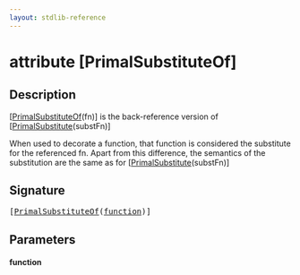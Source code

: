```yaml
---
layout: stdlib-reference
---
```


# attribute [PrimalSubstituteOf]

## Description

<span class='code'>[<a href=".">PrimalSubstituteOf</a>(fn)]</span> is the back-reference version of <span class='code'>[<a href="../primalsubstitute-06.md">PrimalSubstitute</a>(substFn)]</span>

When used to decorate a function, that function is considered the substitute for the
referenced <span class='code'>fn</span>.
Apart from this difference, the semantics of the substitution are the same as for
<span class='code'>[<a href="../primalsubstitute-06.md">PrimalSubstitute</a>(substFn)]</span>


## Signature

<pre>
[<a href=".">PrimalSubstituteOf</a>(<a href=".#decl-function" class="code_param">function</a>)]
</pre>

## Parameters

####  <a id="decl-function"></a>function

